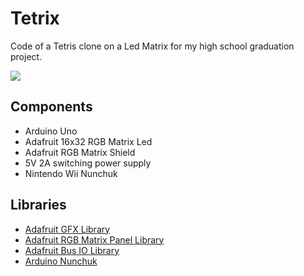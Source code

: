 # Tetrix
Code of a Tetris clone on a Led Matrix for my high school graduation project.

<img src="https://media.giphy.com/media/Uv8JVRtQaht6iwtRQ1/giphy.gif">




## Components
- Arduino Uno
- Adafruit 16x32 RGB Matrix Led
- Adafruit RGB Matrix Shield
- 5V 2A switching power supply
- Nintendo Wii Nunchuk

## Libraries
- [Adafruit GFX Library](https://github.com/adafruit/Adafruit-GFX-Library)
- [Adafruit RGB Matrix Panel Library](https://github.com/adafruit/RGB-matrix-Panel)
- [Adafruit Bus IO Library](https://github.com/adafruit/Adafruit_BusIO)
- [Arduino Nunchuk](https://github.com/GabrielBianconi/arduino-nunchuk/tree/master/ArduinoNunchuk)
